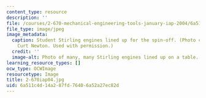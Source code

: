 ```yaml
---
content_type: resource
description: ''
file: /courses/2-670-mechanical-engineering-tools-january-iap-2004/6a511c4d14a287fd76406a52a27ec82d_2-670iap04.jpg
file_type: image/jpeg
image_metadata:
  caption: Student Stirling engines lined up for the spin-off. (Photo courtesy of
    Curt Newton. Used with permission.)
  credit: ''
  image-alt: Photo of many, many Stirling engines lined up on a table.
learning_resource_types: []
ocw_type: OCWImage
resourcetype: Image
title: 2-670iap04.jpg
uid: 6a511c4d-14a2-87fd-7640-6a52a27ec82d
---
```

